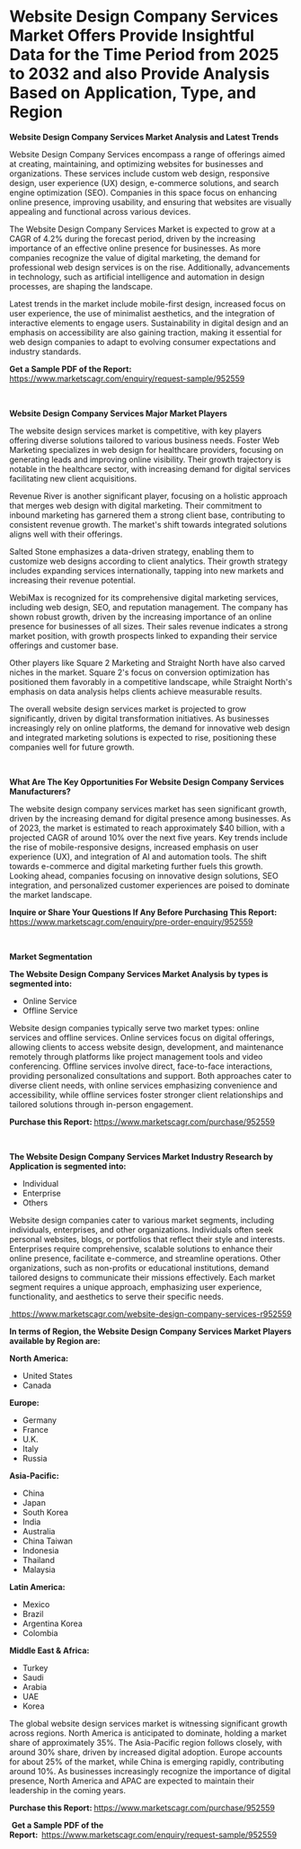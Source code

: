 <p><h1>Website Design Company Services Market Offers Provide Insightful Data for the Time Period from 2025 to 2032 and also Provide Analysis Based on Application, Type, and Region</h1></p><p><strong>Website Design Company Services Market Analysis and Latest Trends</strong></p>
<p><p>Website Design Company Services encompass a range of offerings aimed at creating, maintaining, and optimizing websites for businesses and organizations. These services include custom web design, responsive design, user experience (UX) design, e-commerce solutions, and search engine optimization (SEO). Companies in this space focus on enhancing online presence, improving usability, and ensuring that websites are visually appealing and functional across various devices.</p><p>The Website Design Company Services Market is expected to grow at a CAGR of 4.2% during the forecast period, driven by the increasing importance of an effective online presence for businesses. As more companies recognize the value of digital marketing, the demand for professional web design services is on the rise. Additionally, advancements in technology, such as artificial intelligence and automation in design processes, are shaping the landscape.</p><p>Latest trends in the market include mobile-first design, increased focus on user experience, the use of minimalist aesthetics, and the integration of interactive elements to engage users. Sustainability in digital design and an emphasis on accessibility are also gaining traction, making it essential for web design companies to adapt to evolving consumer expectations and industry standards.</p></p>
<p><strong>Get a Sample PDF of the Report:&nbsp;</strong> <a href="https://www.marketscagr.com/enquiry/request-sample/952559?utm_campaign=1868&utm_medium=2&utm_source=Github&utm_content=ia&utm_term=18042025&utm_id=website-design-company-services">https://www.marketscagr.com/enquiry/request-sample/952559</a></p>
<p>&nbsp;</p>
<p><strong>Website Design Company Services Major Market Players</strong></p>
<p><p>The website design services market is competitive, with key players offering diverse solutions tailored to various business needs. Foster Web Marketing specializes in web design for healthcare providers, focusing on generating leads and improving online visibility. Their growth trajectory is notable in the healthcare sector, with increasing demand for digital services facilitating new client acquisitions.</p><p>Revenue River is another significant player, focusing on a holistic approach that merges web design with digital marketing. Their commitment to inbound marketing has garnered them a strong client base, contributing to consistent revenue growth. The market's shift towards integrated solutions aligns well with their offerings.</p><p>Salted Stone emphasizes a data-driven strategy, enabling them to customize web designs according to client analytics. Their growth strategy includes expanding services internationally, tapping into new markets and increasing their revenue potential.</p><p>WebiMax is recognized for its comprehensive digital marketing services, including web design, SEO, and reputation management. The company has shown robust growth, driven by the increasing importance of an online presence for businesses of all sizes. Their sales revenue indicates a strong market position, with growth prospects linked to expanding their service offerings and customer base.</p><p>Other players like Square 2 Marketing and Straight North have also carved niches in the market. Square 2's focus on conversion optimization has positioned them favorably in a competitive landscape, while Straight North's emphasis on data analysis helps clients achieve measurable results.</p><p>The overall website design services market is projected to grow significantly, driven by digital transformation initiatives. As businesses increasingly rely on online platforms, the demand for innovative web design and integrated marketing solutions is expected to rise, positioning these companies well for future growth.</p></p>
<p>&nbsp;</p>
<p><strong>What Are The Key Opportunities For Website Design Company Services Manufacturers?</strong></p>
<p><p>The website design company services market has seen significant growth, driven by the increasing demand for digital presence among businesses. As of 2023, the market is estimated to reach approximately $40 billion, with a projected CAGR of around 10% over the next five years. Key trends include the rise of mobile-responsive designs, increased emphasis on user experience (UX), and integration of AI and automation tools. The shift towards e-commerce and digital marketing further fuels this growth. Looking ahead, companies focusing on innovative design solutions, SEO integration, and personalized customer experiences are poised to dominate the market landscape.</p></p>
<p><strong>Inquire or Share Your Questions If Any Before Purchasing This Report:</strong> <a href="https://www.marketscagr.com/enquiry/pre-order-enquiry/952559?utm_campaign=1868&utm_medium=2&utm_source=Github&utm_content=ia&utm_term=18042025&utm_id=website-design-company-services">https://www.marketscagr.com/enquiry/pre-order-enquiry/952559</a></p>
<p>&nbsp;</p>
<p><strong>Market Segmentation</strong></p>
<p><strong>The Website Design Company Services Market Analysis by types is segmented into:</strong></p>
<p><ul><li>Online Service</li><li>Offline Service</li></ul></p>
<p><p>Website design companies typically serve two market types: online services and offline services. Online services focus on digital offerings, allowing clients to access website design, development, and maintenance remotely through platforms like project management tools and video conferencing. Offline services involve direct, face-to-face interactions, providing personalized consultations and support. Both approaches cater to diverse client needs, with online services emphasizing convenience and accessibility, while offline services foster stronger client relationships and tailored solutions through in-person engagement.</p></p>
<p><strong>Purchase this Report:&nbsp;</strong><a href="https://www.marketscagr.com/purchase/952559?utm_campaign=1868&utm_medium=2&utm_source=Github&utm_content=ia&utm_term=18042025&utm_id=website-design-company-services">https://www.marketscagr.com/purchase/952559</a></p>
<p>&nbsp;</p>
<p><strong>The Website Design Company Services Market Industry Research by Application is segmented into:</strong></p>
<p><ul><li>Individual</li><li>Enterprise</li><li>Others</li></ul></p>
<p><p>Website design companies cater to various market segments, including individuals, enterprises, and other organizations. Individuals often seek personal websites, blogs, or portfolios that reflect their style and interests. Enterprises require comprehensive, scalable solutions to enhance their online presence, facilitate e-commerce, and streamline operations. Other organizations, such as non-profits or educational institutions, demand tailored designs to communicate their missions effectively. Each market segment requires a unique approach, emphasizing user experience, functionality, and aesthetics to serve their specific needs.</p></p>
<p><a href="https://www.marketscagr.com/website-design-company-services-r952559?utm_campaign=1868&utm_medium=2&utm_source=Github&utm_content=ia&utm_term=18042025&utm_id=website-design-company-services">&nbsp;https://www.marketscagr.com/website-design-company-services-r952559</a></p>
<p><strong>In terms of Region, the Website Design Company Services Market Players available by Region are:</strong></p>
<p>
    <p> <strong> North America: </strong>
        <ul>
            <li>United States</li>
            <li>Canada</li>
        </ul>
        </p> 
    <p> <strong> Europe: </strong>
        <ul>
            <li>Germany</li>
            <li>France</li>
            <li>U.K.</li>
            <li>Italy</li>
            <li>Russia</li>
        </ul>
        </p> 
    <p> <strong> Asia-Pacific: </strong>
        <ul>
            <li>China</li>
            <li>Japan</li>
            <li>South Korea</li>
            <li>India</li>
            <li>Australia</li>
            <li>China Taiwan</li>
            <li>Indonesia</li>
            <li>Thailand</li>
            <li>Malaysia</li>
        </ul>
        </p> 
    <p> <strong> Latin America: </strong>
        <ul>
            <li>Mexico</li>
            <li>Brazil</li>
            <li>Argentina Korea</li>
            <li>Colombia</li>
        </ul>
        </p> 
    <p> <strong> Middle East & Africa: </strong>
        <ul>
            <li>Turkey</li>
            <li>Saudi</li>
            <li>Arabia</li>
            <li>UAE</li>
            <li>Korea</li>
        </ul>
    </p>
    </p>
<p><p>The global website design services market is witnessing significant growth across regions. North America is anticipated to dominate, holding a market share of approximately 35%. The Asia-Pacific region follows closely, with around 30% share, driven by increased digital adoption. Europe accounts for about 25% of the market, while China is emerging rapidly, contributing around 10%. As businesses increasingly recognize the importance of digital presence, North America and APAC are expected to maintain their leadership in the coming years.</p></p>
<p><strong>Purchase this Report: </strong><a href="https://www.marketscagr.com/purchase/952559?utm_campaign=1868&utm_medium=2&utm_source=Github&utm_content=ia&utm_term=18042025&utm_id=website-design-company-services">https://www.marketscagr.com/purchase/952559</a></p>
<p>&nbsp;<strong>Get a Sample PDF of the Report:&nbsp;&nbsp;</strong><a href="https://www.marketscagr.com/enquiry/request-sample/952559?utm_campaign=1868&utm_medium=2&utm_source=Github&utm_content=ia&utm_term=18042025&utm_id=website-design-company-services">https://www.marketscagr.com/enquiry/request-sample/952559</a></p>
<p><strong></strong></p>
<p><p></p><p></p><p></p></p>